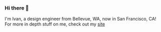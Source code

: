 ### Hi there 👋

I'm Ivan, a design engineer from Bellevue, WA, now in San Francisco, CA! For more in depth stuff on me, check out my [site](https://ivanzhao.me)
